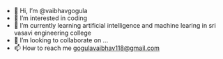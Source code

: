 - 👋 Hi, I’m @vaibhavgogula
- 👀 I’m interested in coding
- 🌱 I’m currently learning artificial intelligence and machine learing in sri vasavi engineering college
- 💞️ I’m looking to collaborate on ...
- 📫 How to reach me gogulavaibhav118@gmail.com

<!---
vaibhavgogula/vaibhavgogula is a ✨ special ✨ repository because its `README.md` (this file) appears on your GitHub profile.
You can click the Preview link to take a look at your changes.
--->

